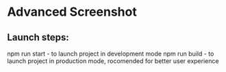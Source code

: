 # Advanced Screenshot

## Launch steps:

npm run start - to launch project in development mode
npm run build - to launch project in production mode, rocomended for better user experience
